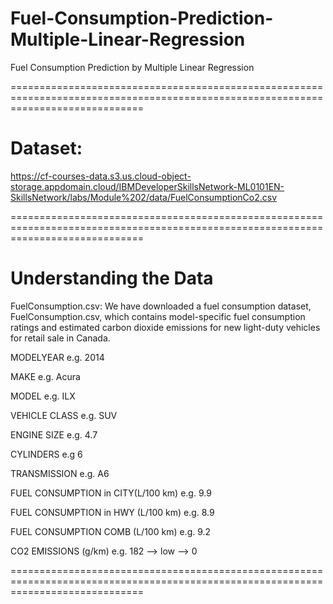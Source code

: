 # Fuel-Consumption-Prediction-Multiple-Linear-Regression
Fuel Consumption Prediction by Multiple Linear Regression

===================================================================================================================================

# Dataset:

https://cf-courses-data.s3.us.cloud-object-storage.appdomain.cloud/IBMDeveloperSkillsNetwork-ML0101EN-SkillsNetwork/labs/Module%202/data/FuelConsumptionCo2.csv

===================================================================================================================================

# Understanding the Data
FuelConsumption.csv:
We have downloaded a fuel consumption dataset, FuelConsumption.csv, which contains model-specific fuel consumption ratings and estimated carbon dioxide emissions for new light-duty vehicles for retail sale in Canada.

MODELYEAR e.g. 2014

MAKE e.g. Acura

MODEL e.g. ILX

VEHICLE CLASS e.g. SUV

ENGINE SIZE e.g. 4.7

CYLINDERS e.g 6

TRANSMISSION e.g. A6

FUEL CONSUMPTION in CITY(L/100 km) e.g. 9.9

FUEL CONSUMPTION in HWY (L/100 km) e.g. 8.9

FUEL CONSUMPTION COMB (L/100 km) e.g. 9.2

CO2 EMISSIONS (g/km) e.g. 182 --> low --> 0

===================================================================================================================================
